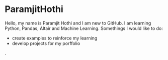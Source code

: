 # ParamjitHothi

Hello, my name is Paramjit Hothi and I am new to GitHub. I am learning Python, Pandas, Altair and Machine Learning. Somethings I would like to do:
- create examples to reinforce my learning
- develop projects for my porffolio

.

